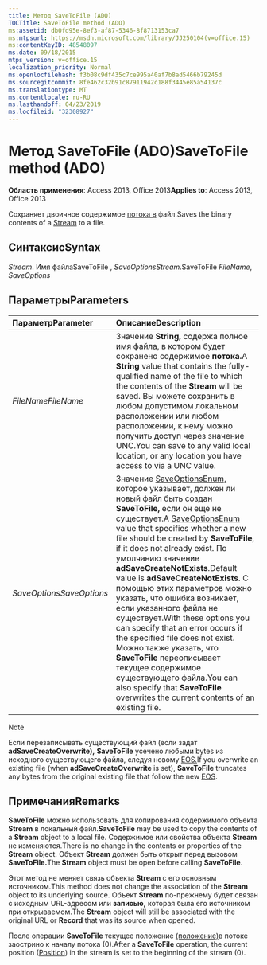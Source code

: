 ```yaml
---
title: Метод SaveToFile (ADO)
TOCTitle: SaveToFile method (ADO)
ms:assetid: db0fd95e-8ef3-af87-5346-8f8713153ca7
ms:mtpsurl: https://msdn.microsoft.com/library/JJ250104(v=office.15)
ms:contentKeyID: 48548097
ms.date: 09/18/2015
mtps_version: v=office.15
localization_priority: Normal
ms.openlocfilehash: f3b08c9df435c7ce995a40af7b8ad5466b79245d
ms.sourcegitcommit: 8fe462c32b91c87911942c188f3445e85a54137c
ms.translationtype: MT
ms.contentlocale: ru-RU
ms.lasthandoff: 04/23/2019
ms.locfileid: "32308927"
---
```

# <a name="savetofile-method-ado"></a><span data-ttu-id="61729-102">Метод SaveToFile (ADO)</span><span class="sxs-lookup"><span data-stu-id="61729-102">SaveToFile method (ADO)</span></span>

<span data-ttu-id="61729-103">**Область применения**: Access 2013, Office 2013</span><span class="sxs-lookup"><span data-stu-id="61729-103">**Applies to**: Access 2013, Office 2013</span></span>

<span data-ttu-id="61729-104">Сохраняет двоичное содержимое [потока в](stream-object-ado.md) файл.</span><span class="sxs-lookup"><span data-stu-id="61729-104">Saves the binary contents of a [Stream](stream-object-ado.md) to a file.</span></span>

## <a name="syntax"></a><span data-ttu-id="61729-105">Синтаксис</span><span class="sxs-lookup"><span data-stu-id="61729-105">Syntax</span></span>

<span data-ttu-id="61729-106">*Stream*. Имя файлаSaveToFile , *SaveOptions*</span><span class="sxs-lookup"><span data-stu-id="61729-106">*Stream*.SaveToFile *FileName*, *SaveOptions*</span></span>

## <a name="parameters"></a><span data-ttu-id="61729-107">Параметры</span><span class="sxs-lookup"><span data-stu-id="61729-107">Parameters</span></span>

|<span data-ttu-id="61729-108">Параметр</span><span class="sxs-lookup"><span data-stu-id="61729-108">Parameter</span></span>|<span data-ttu-id="61729-109">Описание</span><span class="sxs-lookup"><span data-stu-id="61729-109">Description</span></span>|
|:--------|:----------|
|<span data-ttu-id="61729-110">*FileName*</span><span class="sxs-lookup"><span data-stu-id="61729-110">*FileName*</span></span> |<span data-ttu-id="61729-111">Значение **String,** содержа полное имя файла, в котором будет сохранено содержимое **потока.**</span><span class="sxs-lookup"><span data-stu-id="61729-111">A **String** value that contains the fully-qualified name of the file to which the contents of the **Stream** will be saved.</span></span> <span data-ttu-id="61729-112">Вы можете сохранить в любом допустимом локальном расположении или любом расположении, к нему можно получить доступ через значение UNC.</span><span class="sxs-lookup"><span data-stu-id="61729-112">You can save to any valid local location, or any location you have access to via a UNC value.</span></span>|
|<span data-ttu-id="61729-113">*SaveOptions*</span><span class="sxs-lookup"><span data-stu-id="61729-113">*SaveOptions*</span></span> |<span data-ttu-id="61729-114">Значение [SaveOptionsEnum,](saveoptionsenum.md) которое указывает, должен ли новый файл быть создан **SaveToFile,** если он еще не существует.</span><span class="sxs-lookup"><span data-stu-id="61729-114">A [SaveOptionsEnum](saveoptionsenum.md) value that specifies whether a new file should be created by **SaveToFile**, if it does not already exist.</span></span> <span data-ttu-id="61729-115">По умолчанию значение **adSaveCreateNotExists**.</span><span class="sxs-lookup"><span data-stu-id="61729-115">Default value is **adSaveCreateNotExists**.</span></span> <span data-ttu-id="61729-116">С помощью этих параметров можно указать, что ошибка возникает, если указанного файла не существует.</span><span class="sxs-lookup"><span data-stu-id="61729-116">With these options you can specify that an error occurs if the specified file does not exist.</span></span> <span data-ttu-id="61729-117">Можно также указать, что **SaveToFile** переописывает текущее содержимое существующего файла.</span><span class="sxs-lookup"><span data-stu-id="61729-117">You can also specify that **SaveToFile** overwrites the current contents of an existing file.</span></span>|

> [!NOTE]
> <span data-ttu-id="61729-118">Если перезаписывать существующий файл (если задат **adSaveCreateOverwrite),** **SaveToFile** усечено любыми bytes из исходного существующего файла, следуя новому [EOS.](eos-property-ado.md)</span><span class="sxs-lookup"><span data-stu-id="61729-118">If you overwrite an existing file (when **adSaveCreateOverwrite** is set), **SaveToFile** truncates any bytes from the original existing file that follow the new [EOS](eos-property-ado.md).</span></span>

## <a name="remarks"></a><span data-ttu-id="61729-119">Примечания</span><span class="sxs-lookup"><span data-stu-id="61729-119">Remarks</span></span>

<span data-ttu-id="61729-120">**SaveToFile** можно использовать для копирования содержимого объекта **Stream** в локальный файл.</span><span class="sxs-lookup"><span data-stu-id="61729-120">**SaveToFile** may be used to copy the contents of a **Stream** object to a local file.</span></span> <span data-ttu-id="61729-121">Содержимое или свойства объекта **Stream** не изменяются.</span><span class="sxs-lookup"><span data-stu-id="61729-121">There is no change in the contents or properties of the **Stream** object.</span></span> <span data-ttu-id="61729-122">Объект **Stream** должен быть открыт перед вызовом **SaveToFile.**</span><span class="sxs-lookup"><span data-stu-id="61729-122">The **Stream** object must be open before calling **SaveToFile**.</span></span>

<span data-ttu-id="61729-123">Этот метод не меняет связь объекта **Stream** с его основным источником.</span><span class="sxs-lookup"><span data-stu-id="61729-123">This method does not change the association of the **Stream** object to its underlying source.</span></span> <span data-ttu-id="61729-124">Объект **Stream** по-прежнему будет связан с исходным URL-адресом или **записью,** которая была его источником при открываемом.</span><span class="sxs-lookup"><span data-stu-id="61729-124">The **Stream** object will still be associated with the original URL or **Record** that was its source when opened.</span></span>

<span data-ttu-id="61729-125">После операции **SaveToFile** текущее положение [(положение)](position-property-ado.md)в потоке заострино к началу потока (0).</span><span class="sxs-lookup"><span data-stu-id="61729-125">After a **SaveToFile** operation, the current position ([Position](position-property-ado.md)) in the stream is set to the beginning of the stream (0).</span></span>

